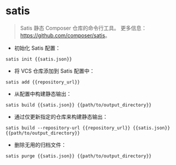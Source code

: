 # satis

> Satis 静态 Composer 仓库的命令行工具。
> 更多信息：<https://github.com/composer/satis>。

- 初始化 Satis 配置：

`satis init {{satis.json}}`

- 将 VCS 仓库添加到 Satis 配置中：

`satis add {{repository_url}}`

- 从配置中构建静态输出：

`satis build {{satis.json}} {{path/to/output_directory}}`

- 通过仅更新指定的仓库来构建静态输出：

`satis build --repository-url {{repository_url}} {{satis.json}} {{path/to/output_directory}}`

- 删除无用的归档文件：

`satis purge {{satis.json}} {{path/to/output_directory}}`